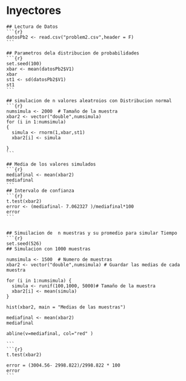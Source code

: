 # Inyectores

    ## Lectura de Datos
    ```{r}
    datosPb2 <- read.csv("problem2.csv",header = F)
    ```
    
    ## Parametros dela distribucion de probabilidades
    ```{r}
    set.seed(100)
    xbar <- mean(datosPb2$V1)
    xbar
    st1 <- sd(datosPb2$V1)
    st1
    ```
    
    ## simulacion de n valores aleatroios con Distribucion normal
    ```{r}
    numsimula <- 2000  # Tamaño de la muestra
    xbar2 <- vector("double",numsimula)
    for (i in 1:numsimula)
    {
      simula <- rnorm(1,xbar,st1)
      xbar2[i] <- simula
      
    }
    ```
    
    ## Media de los valores simulados
    ```{r}
    mediafinal <- mean(xbar2)
    mediafinal
    ```
    ## Intervalo de confianza
    ```{r}
    t.test(xbar2)
    error <- (mediafinal- 7.062327 )/mediafinal*100
    error
    ```
    
    
    ## Simuilacion de  n muestras y su promedio para simular Tiempo
    ```{r}
    set.seed(526)
    ## Simulacion con 1000 muestras
    
    numsimula <- 1500  # Numero de muestras
    xbar2 <- vector("double",numsimula) # Guardar las medias de cada muestra
    
    for (i in 1:numsimula) {
      simula <- runif(100,1000, 5000)# Tamaño de la muestra
      xbar2[i] <- mean(simula)
    }
    
    hist(xbar2, main = "Medias de las muestras")
    
    mediafinal <- mean(xbar2)
    mediafinal
    
    abline(v=mediafinal, col="red" )
    
    ```
    ```{r}
    t.test(xbar2)
    
    error = (3004.56- 2998.822)/2998.822 * 100
    error
    ```

